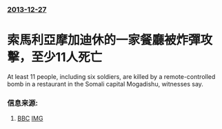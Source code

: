 ### [2013-12-27](/news/2013/12/27/index.md)

##### 
#  索馬利亞摩加迪休的一家餐廳被炸彈攻擊，至少11人死亡 

At least 11 people, including six soldiers, are killed by a remote-controlled bomb in a restaurant in the Somali capital Mogadishu, witnesses say.


### 信息来源:

1. [BBC](http://www.bbc.co.uk/news/world-africa-25525907) [IMG](https://ichef.bbci.co.uk/news/1024/media/images/71968000/gif/_71968624_somailia_mogadishu_0412.gif)
